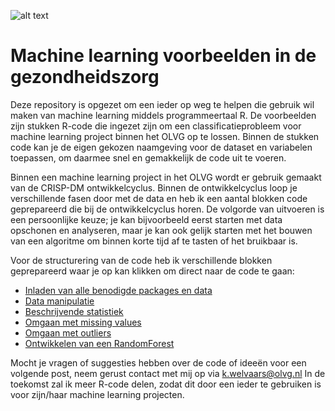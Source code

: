 ![alt text](https://dazeinfo.com/wp-content/uploads/2019/11/Ai-in-healthcare.jpg)

# Machine learning voorbeelden in de gezondheidszorg
Deze repository is opgezet om een ieder op weg te helpen die gebruik wil maken van machine learning middels programmeertaal R. De voorbeelden zijn stukken R-code die ingezet zijn om een classificatieprobleem voor machine learning project binnen het OLVG op te lossen. Binnen de stukken code kan je de eigen gekozen naamgeving voor de dataset en variabelen toepassen, om daarmee snel en gemakkelijk de code uit te voeren.

Binnen een machine learning project in het OLVG wordt er gebruik gemaakt van de CRISP-DM ontwikkelcyclus. Binnen de ontwikkelcyclus loop je verschillende fasen door met de data en heb ik een aantal blokken code geprepareerd die bij de ontwikkelcyclus horen. De volgorde van uitvoeren is een persoonlijke keuze; je kan bijvoorbeeld eerst starten met data opschonen en analyseren, maar je kan ook gelijk starten met het bouwen van een algoritme om binnen korte tijd af te tasten of het bruikbaar is.

Voor de structurering van de code heb ik verschillende blokken geprepareerd waar je op kan klikken om direct naar de code te gaan:
- [Inladen van alle benodigde packages en data](https://github.com/koenwelvaars/machine-learning-voorbeelden/blob/master/Inladen%20van%20alle%20benodigde%20packages%20en%20data)
- [Data manipulatie](https://github.com/koenwelvaars/machine-learning-voorbeelden/blob/master/Data%20manipulatie)
- [Beschrijvende statistiek](https://github.com/koenwelvaars/machine-learning-voorbeelden/blob/master/Beschrijvende%20statistiek)
- [Omgaan met missing values](https://github.com/koenwelvaars/machine-learning-voorbeelden/blob/master/Omgaan%20met%20missing%20values)
- [Omgaan met outliers](https://github.com/koenwelvaars/machine-learning-voorbeelden/blob/master/Omgaan%20met%20outliers)
- [Ontwikkelen van een RandomForest](https://github.com/koenwelvaars/machine-learning-voorbeelden/blob/master/Ontwikkelen%20van%20een%20RandomForest)

Mocht je vragen of suggesties hebben over de code of  ideeën voor een volgende post, neem gerust contact met mij op via k.welvaars@olvg.nl
In de toekomst zal ik meer R-code delen, zodat dit door een ieder te gebruiken is voor zijn/haar machine learning projecten.



